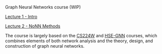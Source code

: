 Graph Neural Networks course (WIP)

[Lecture 1 - Intro](.\lectures\lecture1)

[Lecture 2 - NoNN Methods](.\lectures\lecture2)


The course is largely based on the [CS224W](http://web.stanford.edu/class/cs224w/) and [HSE-GNN](http://wiki.cs.hse.ru/%D0%93%D0%BB%D1%83%D0%B1%D0%B8%D0%BD%D0%BD%D0%BE%D0%B5_%D0%BE%D0%B1%D1%83%D1%87%D0%B5%D0%BD%D0%B8%D0%B5_%D0%B2_%D0%B0%D0%BD%D0%B0%D0%BB%D0%B8%D0%B7%D0%B5_%D0%B3%D1%80%D0%B0%D1%84%D0%BE%D0%B2%D1%8B%D1%85_%D0%B4%D0%B0%D0%BD%D0%BD%D1%8B%D1%85_22/23) courses, which combines elements of both network analysis and the theory, design, and construction of graph neural networks.
